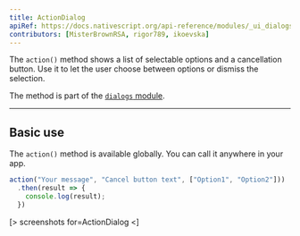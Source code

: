 ```yaml
---
title: ActionDialog
apiRef: https://docs.nativescript.org/api-reference/modules/_ui_dialogs_#action 
contributors: [MisterBrownRSA, rigor789, ikoevska]
---
```


The `action()` method shows a list of selectable options and a cancellation button. Use it to let the user choose between options or dismiss the selection.

The method is part of the [`dialogs` module](https://docs.nativescript.org/api-reference/modules/_ui_dialogs_).

---

## Basic use

The `action()` method is available globally. You can call it anywhere in your app.

```JavaScript
action("Your message", "Cancel button text", ["Option1", "Option2"]))
  .then(result => {
    console.log(result);
  })
```

[> screenshots for=ActionDialog <]
